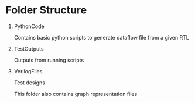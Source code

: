 # Folder Structure

1. PythonCode
	
	Contains basic python scripts to generate dataflow file from a given RTL

2. TestOutputs
	
	Outputs from running scripts

3. VerilogFiles

	Test designs
	
	This folder also contains graph representation files
